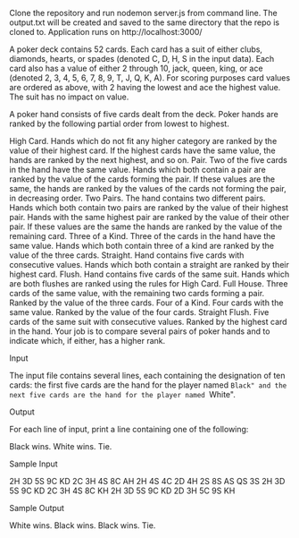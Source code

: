 Clone the repository and run nodemon server.js from command line. The output.txt will be created and saved to the same directory that the repo is cloned to. Application runs on http://localhost:3000/

A poker deck contains 52 cards. Each card has a suit of either clubs, diamonds, hearts, or spades (denoted C, D, H, S in the input data). Each card also has a value of either 2 through 10, jack, queen, king, or ace (denoted 2, 3, 4, 5, 6, 7, 8, 9, T, J, Q, K, A). For scoring purposes card values are ordered as above, with 2 having the lowest and ace the highest value. The suit has no impact on value.

A poker hand consists of five cards dealt from the deck. Poker hands are ranked by the following partial order from lowest to highest.

High Card.
Hands which do not fit any higher category are ranked by the value of their highest card. If the highest cards have the same value, the hands are ranked by the next highest, and so on.
Pair.
Two of the five cards in the hand have the same value. Hands which both contain a pair are ranked by the value of the cards forming the pair. If these values are the same, the hands are ranked by the values of the cards not forming the pair, in decreasing order.
Two Pairs.
The hand contains two different pairs. Hands which both contain two pairs are ranked by the value of their highest pair. Hands with the same highest pair are ranked by the value of their other pair. If these values are the same the hands are ranked by the value of the remaining card.
Three of a Kind.
Three of the cards in the hand have the same value. Hands which both contain three of a kind are ranked by the value of the three cards.
Straight.
Hand contains five cards with consecutive values. Hands which both contain a straight are ranked by their highest card.
Flush.
Hand contains five cards of the same suit. Hands which are both flushes are ranked using the rules for High Card.
Full House.
Three cards of the same value, with the remaining two cards forming a pair. Ranked by the value of the three cards.
Four of a Kind.
Four cards with the same value. Ranked by the value of the four cards.
Straight Flush.
Five cards of the same suit with consecutive values. Ranked by the highest card in the hand.
Your job is to compare several pairs of poker hands and to indicate which, if either, has a higher rank.

Input

The input file contains several lines, each containing the designation of ten cards: the first five cards are the hand for the player named ``Black" and the next five cards are the hand for the player named ``White".

Output

For each line of input, print a line containing one of the following:

Black wins.
White wins.
Tie.


Sample Input

2H 3D 5S 9C KD 2C 3H 4S 8C AH
2H 4S 4C 2D 4H 2S 8S AS QS 3S
2H 3D 5S 9C KD 2C 3H 4S 8C KH
2H 3D 5S 9C KD 2D 3H 5C 9S KH

Sample Output

White wins.
Black wins.
Black wins.
Tie.

